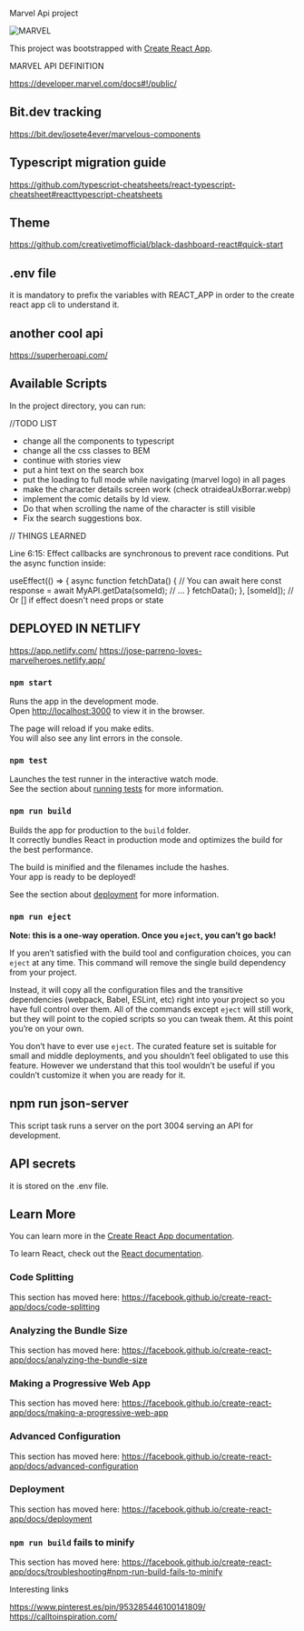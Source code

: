Marvel Api project

![MARVEL](public/1920px-MarvelLogo.svg.jpg)


This project was bootstrapped with [Create React App](https://github.com/facebook/create-react-app).

MARVEL API DEFINITION 

https://developer.marvel.com/docs#!/public/

## Bit.dev tracking 

https://bit.dev/josete4ever/marvelous-components


## Typescript migration guide

https://github.com/typescript-cheatsheets/react-typescript-cheatsheet#reacttypescript-cheatsheets


## Theme 

https://github.com/creativetimofficial/black-dashboard-react#quick-start


## .env file

it is mandatory to prefix the variables with REACT_APP in order to the create react app cli to understand it.


## another cool api 

https://superheroapi.com/
 
## Available Scripts

In the project directory, you can run:


//TODO LIST 

* change all the components to typescript
* change all the css classes to BEM
* continue with stories view
* put a hint text on the search box 
* put the loading to full mode while navigating (marvel logo) in all pages
* make the character details screen work (check otraideaUxBorrar.webp)
* implement the comic details by Id view.
* Do that when scrolling the name of the character is still visible 
* Fix the search suggestions box.


// THINGS LEARNED 

  Line 6:15:  Effect callbacks are synchronous to prevent race conditions. Put the async function inside:

useEffect(() => {
  async function fetchData() {
    // You can await here
    const response = await MyAPI.getData(someId);
    // ...
  }
  fetchData();
}, [someId]); // Or [] if effect doesn't need props or state


## DEPLOYED IN NETLIFY

https://app.netlify.com/
https://jose-parreno-loves-marvelheroes.netlify.app/

### `npm start`

Runs the app in the development mode.<br />
Open [http://localhost:3000](http://localhost:3000) to view it in the browser.

The page will reload if you make edits.<br />
You will also see any lint errors in the console.

### `npm test`

Launches the test runner in the interactive watch mode.<br />
See the section about [running tests](https://facebook.github.io/create-react-app/docs/running-tests) for more information.

### `npm run build`

Builds the app for production to the `build` folder.<br />
It correctly bundles React in production mode and optimizes the build for the best performance.

The build is minified and the filenames include the hashes.<br />
Your app is ready to be deployed!

See the section about [deployment](https://facebook.github.io/create-react-app/docs/deployment) for more information.

### `npm run eject`

**Note: this is a one-way operation. Once you `eject`, you can’t go back!**

If you aren’t satisfied with the build tool and configuration choices, you can `eject` at any time. This command will remove the single build dependency from your project.

Instead, it will copy all the configuration files and the transitive dependencies (webpack, Babel, ESLint, etc) right into your project so you have full control over them. All of the commands except `eject` will still work, but they will point to the copied scripts so you can tweak them. At this point you’re on your own.

You don’t have to ever use `eject`. The curated feature set is suitable for small and middle deployments, and you shouldn’t feel obligated to use this feature. However we understand that this tool wouldn’t be useful if you couldn’t customize it when you are ready for it.

## npm run json-server

This script task runs a server on the port 3004 serving an API for development.

## API secrets 

it is stored on the .env file.


## Learn More

You can learn more in the [Create React App documentation](https://facebook.github.io/create-react-app/docs/getting-started).

To learn React, check out the [React documentation](https://reactjs.org/).

### Code Splitting

This section has moved here: https://facebook.github.io/create-react-app/docs/code-splitting

### Analyzing the Bundle Size

This section has moved here: https://facebook.github.io/create-react-app/docs/analyzing-the-bundle-size

### Making a Progressive Web App

This section has moved here: https://facebook.github.io/create-react-app/docs/making-a-progressive-web-app

### Advanced Configuration

This section has moved here: https://facebook.github.io/create-react-app/docs/advanced-configuration

### Deployment

This section has moved here: https://facebook.github.io/create-react-app/docs/deployment

### `npm run build` fails to minify

This section has moved here: https://facebook.github.io/create-react-app/docs/troubleshooting#npm-run-build-fails-to-minify


Interesting links 

https://www.pinterest.es/pin/953285446100141809/
https://calltoinspiration.com/
               